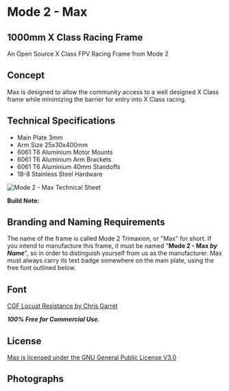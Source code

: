 # Mode 2 - Max #

## 1000mm X Class Racing Frame ##
An Open Source X Class FPV Racing Frame from Mode 2





## Concept ##
Max is designed to allow the community access to a well designed X Class frame while minimizing the barrier for entry into X Class racing.





## Technical Specifications ##
- Main Plate 3mm
- Arm Size 25x30x400mm
- 6061 T6 Aluminium Motor Mounts
- 6061 T6 Aluminium Arm Brackets
- 6061 T6 Aluminium 40mm Standoffs
- 18-8 Stainless Steel Hardware

![Mode 2 - Max Technical Sheet](https://camo.githubusercontent.com/3b2b36f25628893ada6198e52d25e821332e1a4a/68747470733a2f2f692e696d6775722e636f6d2f7075726f4532442e6a7067)

**Build Note:**
<countersink guide>





## Branding and Naming Requirements ##

The name of the frame is called Mode 2 Trimaxion, or "Max" for short. If you intend to manufacture this frame, it must be named "**Mode 2 - Max *by Name***", so in order to distinguish yourself from us as the manufacturer.  Max must always carry its text badge somewhere on the main plate, using the free font outlined below.





## Font ##
[CGF Locust Resistance by Chris Garret](thttps://www.dafont.com/cgf-locust-resistance.font)

***100% Free for Commercial Use.***





## License ##
[Max is licensed under the GNU General Public License V3.0](https://www.gnu.org/licenses/gpl-3.0.en.html)





## Photographs ##